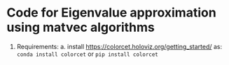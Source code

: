 # Code for Eigenvalue approximation using matvec algorithms

1. Requirements:
	a. install https://colorcet.holoviz.org/getting_started/ as:
	`conda install colorcet` or `pip install colorcet`
